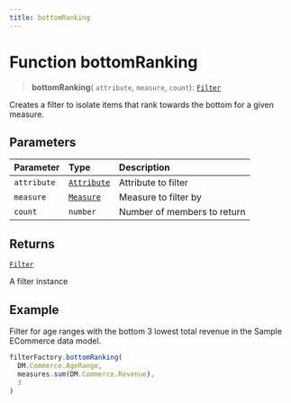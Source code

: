 ```yaml
---
title: bottomRanking
---
```


# Function bottomRanking

> **bottomRanking**(
  `attribute`,
  `measure`,
  `count`): [`Filter`](../../../interfaces/interface.Filter.md)

Creates a filter to isolate items that rank towards the bottom for a given measure.

## Parameters

| Parameter | Type | Description |
| :------ | :------ | :------ |
| `attribute` | [`Attribute`](../../../interfaces/interface.Attribute.md) | Attribute to filter |
| `measure` | [`Measure`](../../../interfaces/interface.Measure.md) | Measure to filter by |
| `count` | `number` | Number of members to return |

## Returns

[`Filter`](../../../interfaces/interface.Filter.md)

A filter instance

## Example

Filter for age ranges with the bottom 3 lowest total revenue in the Sample ECommerce data model.
```ts
filterFactory.bottomRanking(
  DM.Commerce.AgeRange,
  measures.sum(DM.Commerce.Revenue),
  3
)
```

